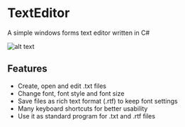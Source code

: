 # TextEditor
A simple windows forms text editor written in C#

![alt text](https://raw.githubusercontent.com/JulianG97/TextEditor/master/TextEditor/TextEditor.ico)

## Features
* Create, open and edit .txt files
* Change font, font style and font size
* Save files as rich text format (.rtf) to keep font settings
* Many keyboard shortcuts for better usability
* Use it as standard program for .txt and .rtf files
